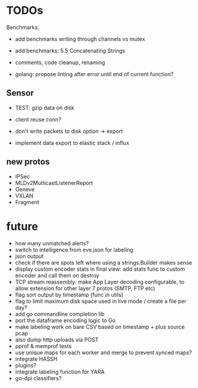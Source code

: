 # TODOs

Benchmarks:
- add benchmarks writing through channels vs mutex
- add benchmarks: 5.5  Concatenating Strings

- comments, code cleanup, renaming
- golang: propose linting after error until end of current function?

## Sensor

- TEST: gzip data on disk
- client reuse conn?

- don't write packets to disk option -> export
- implement data export to elastic stack / influx 

## new protos

- IPSec
- MLDv2MulticastListenerReport
- Geneve
- VXLAN
- Fragment

# future

- how many unmatched alerts?
- switch to intelligence from eve.json for labeling
- json output
- check if there are spots left where using a strings.Builder makes sense
- display custom encoder stats in final view: add stats func to custom encoder and call them on destroy
- TCP stream reassembly: make App Layer decoding configurable, to allow extension for other layer 7 protos (SMTP, FTP etc)
- flag sort output by timestamp (func in utils)
- flag to limit maximum disk space used in live mode / create a file per day?
- add go commandline completion lib
- port the dataframe encoding logic to Go
- make labeling work on bare CSV based on timestamp + plus source pcap
- also dump http uploads via POST
- pprof & memprof tests
- use unique maps for each worker and merge to prevent synced maps?
- integrate HASSH
- plugins?
- integrate labeling function for YARA
- go-dpi classifiers?
